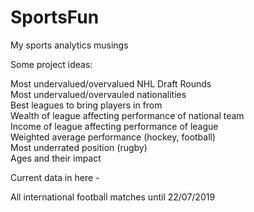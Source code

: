 # SportsFun
My sports analytics musings


Some project ideas:

Most undervalued/overvalued NHL Draft Rounds<br>
Most undervalued/overvauled nationalities<br>
Best leagues to bring players in from<br>
Wealth of league affecting performance of national team<br>
Income of league affecting performance of league<br>
Weighted average performance (hockey, football)<br>
Most underrated position (rugby)<br>
Ages and their impact

Current data in here -

All international football matches until 22/07/2019

